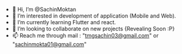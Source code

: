 - 👋 Hi, I’m @SachinMoktan
- 👀 I’m interested in development of application (Mobile and Web).
- 🌱 I’m currently learning Flutter and react.
- 💞️ I’m looking to collaborate on new projects {Revealing Soon :P}
- 📫 Reach me through mail : "tmgsachin03@gmail.com" or "sachinmokta01@gmail.com"

<!---
SachinMoktan/SachinMoktan is a ✨ special ✨ repository because its `README.md` (this file) appears on your GitHub profile.
You can click the Preview link to take a look at your changes.
--->
